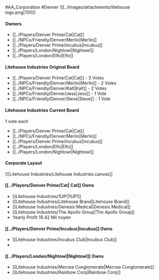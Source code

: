 #AA_Corporation #Denver 
![[../Images/attachments/litehouse logo.png|700]]
#### Owners
- [[../Players/Denver Prime/Cat|Cat]]
- [[../NPCs/Friendly/Denver/Merlin|Merlin]] 
- [[../Players/Denver Prime/Incubus|Incubus]]
- [[../Players/London/Nightowl|Nightowl]]
- [[../Players/London/Elfo|Elfo]]

#### Litehouse Industries Original Board
- [[../Players/Denver Prime/Cat|Cat]] - 3 Votes
- [[../NPCs/Friendly/Denver/Merlin|Merlin]] - 2 Votes
- [[../NPCs/Friendly/Denver/Kalt|Kalt]] - 2 Votes
- [[../NPCs/Friendly/Denver/Jess|Jess]] - 1 Vote
- [[../NPCs/Friendly/Denver/Steve|Steve]] - 1 Vote

#### Litehouse Industries Current Board
1 vote each
- [[../Players/Denver Prime/Cat|Cat]]
- [[../NPCs/Friendly/Denver/Merlin|Merlin]]
- [[../Players/Denver Prime/Incubus|Incubus]]
- [[../Players/London/Elfo|Elfo]]
- [[../Players/London/Nightowl|Nightowl]]

#### Corporate Layout
![[Litehouse Industries/Litehouse Industries.canvas]]

#### [[../Players/Denver Prime/Cat| Cat]] Owns
- [[Litehouse Industries/1UP!|1UP!]]
- [[Litehouse Industries/Litehouse Brand|Litehouse Brand]]
-  [[Litehouse Industries/Genesis Medical|Genesis Medical]]
-  [[Litehouse Industries/The Apollo Group|The Apollo Group]]
-  Yearly Profit 19.42 Mil nuyen


#### [[../Players/Denver Prime/Incubus|Incubus]] Owns
- [[Litehouse Industries/Incubus Club|Incubus Club]]
- 

#### [[../Players/London/Nightowl|Nightowl]] Owns
- [[Litehouse Industries/Mercea Conglomerate|Mercea Conglomerate]]
- [[Litehouse Industries/Rainbow Corp|Rainbow Corp]]